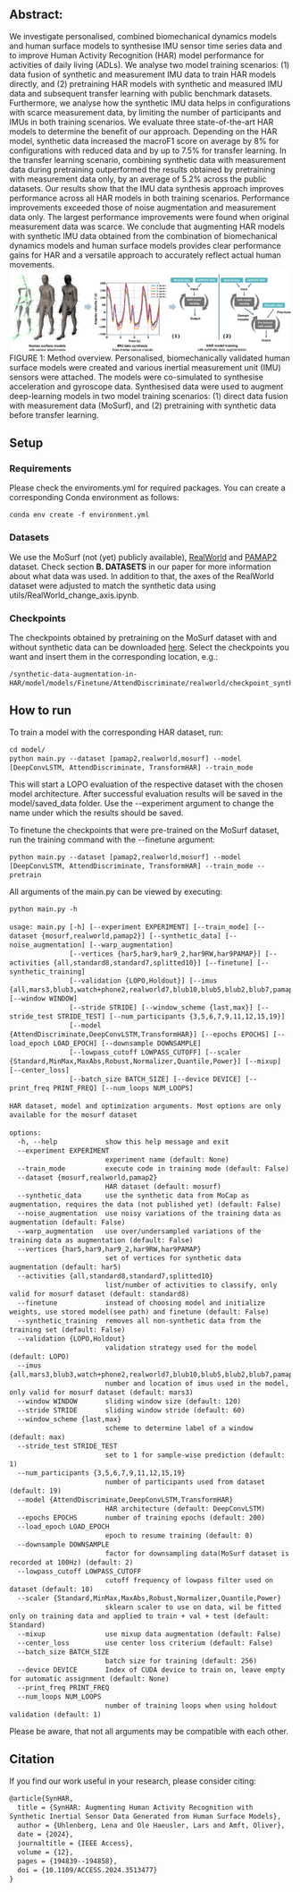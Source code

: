## **Abstract:**
We investigate personalised, combined biomechanical dynamics models and human surface models to synthesise IMU sensor time series data and to improve Human Activity Recognition (HAR) model performance for activities of daily living (ADLs). We analyse two model training scenarios: (1) data fusion of synthetic and measurement IMU data to train HAR models directly, and (2) pretraining HAR models with synthetic and measured IMU data and subsequent transfer learning with public benchmark datasets. Furthermore, we analyse how the synthetic IMU data helps in configurations with scarce measurement data, by limiting the number of participants and IMUs in both training scenarios. We evaluate three state-of-the-art HAR models to determine the benefit of our approach. Depending on the HAR model, synthetic data increased the macroF1 score on average by $8$\% for configurations with reduced data and by up to 7.5% for transfer learning. In the transfer learning scenario, combining synthetic data with measurement data during pretraining outperformed the results obtained by pretraining with measurement data only, by an average of 5.2% across the public datasets. Our results show that the IMU data synthesis approach improves performance across all HAR models in both training scenarios. Performance improvements exceeded those of noise augmentation and measurement data only. The largest performance improvements were found when original measurement data was scarce. We conclude that augmenting HAR models with synthetic IMU data obtained from the combination of biomechanical dynamics models and human surface models provides clear performance gains for HAR and a versatile approach to accurately reflect actual human movements.
![alt text](https://github.com/intelligentembeddedsystemslab/synthetic-data-augmentation-in-HAR/blob/main/SynHAR_methods.png?raw=true)
FIGURE 1: Method overview. Personalised, biomechanically validated human surface models were created
and various inertial measurement unit (IMU) sensors were attached. The models were co-simulated to
synthesise acceleration and gyroscope data. Synthesised data were used to augment deep-learning models
in two model training scenarios: (1) direct data fusion with measurement data (MoSurf), and (2) pretraining
with synthetic data before transfer learning.

## **Setup** ##

### Requirements ###
Please check the enviroments.yml for required packages. You can create a corresponding Conda environment as follows:
```
conda env create -f environment.yml
```

### Datasets ###
We use the MoSurf (not (yet) publicly available), [RealWorld](https://archive.ics.uci.edu/dataset/231/pamap2+physical+activity+monitoring) and [PAMAP2](https://archive.ics.uci.edu/dataset/231/pamap2+physical+activity+monitoring) dataset.
Check section **B. DATASETS** in our paper for more information about what data was used. In addition to that, the axes of the RealWorld dataset were adjusted to match the synthetic data using utils/RealWorld_change_axis.ipynb.

### Checkpoints ###
The checkpoints obtained by pretraining on the MoSurf dataset with and without synthetic data can be downloaded [here](https://drive.google.com/file/d/1ToUin5PjPGel0LJj4JZ7_xJh7AxGGgwJ/view?usp=drive_link).
Select the checkpoints you want and insert them in the corresponding location, e.g.:
```
/synthetic-data-augmentation-in-HAR/model/models/Finetune/AttendDiscriminate/realworld/checkpoint_synthetic_realworld.pth
```
## **How to run** ##

To train a model with the corresponding HAR dataset, run:
```
cd model/
python main.py --dataset [pamap2,realworld,mosurf] --model [DeepConvLSTM, AttendDiscriminate, TransformHAR] --train_mode
```
This will start a LOPO evaluation of the respective dataset with the chosen model architecture.
After successful evaluation results will be saved in the model/saved_data folder. Use the --experiment argument to change the name under which the results should be saved.

To finetune the checkpoints that were pre-trained on the MoSurf dataset, run the training command with the --finetune argument:
```
python main.py --dataset [pamap2,realworld,mosurf] --model [DeepConvLSTM, AttendDiscriminate, TransformHAR] --train_mode --pretrain
```

All arguments of the main.py can be viewed by executing:
```
python main.py -h

usage: main.py [-h] [--experiment EXPERIMENT] [--train_mode] [--dataset {mosurf,realworld,pamap2}] [--synthetic_data] [--noise_augmentation] [--warp_augmentation]
               [--vertices {har5,har9,har9_2,har9RW,har9PAMAP}] [--activities {all,standard8,standard7,splitted10}] [--finetune] [--synthetic_training]
               [--validation {LOPO,Holdout}] [--imus {all,mars3,blub3,watch+phone2,realworld7,blub10,blub5,blub2,blub7,pamap2_3}] [--window WINDOW]
               [--stride STRIDE] [--window_scheme {last,max}] [--stride_test STRIDE_TEST] [--num_participants {3,5,6,7,9,11,12,15,19}]
               [--model {AttendDiscriminate,DeepConvLSTM,TransformHAR}] [--epochs EPOCHS] [--load_epoch LOAD_EPOCH] [--downsample DOWNSAMPLE]
               [--lowpass_cutoff LOWPASS_CUTOFF] [--scaler {Standard,MinMax,MaxAbs,Robust,Normalizer,Quantile,Power}] [--mixup] [--center_loss]
               [--batch_size BATCH_SIZE] [--device DEVICE] [--print_freq PRINT_FREQ] [--num_loops NUM_LOOPS]

HAR dataset, model and optimization arguments. Most options are only available for the mosurf dataset

options:
  -h, --help            show this help message and exit
  --experiment EXPERIMENT
                        experiment name (default: None)
  --train_mode          execute code in training mode (default: False)
  --dataset {mosurf,realworld,pamap2}
                        HAR dataset (default: mosurf)
  --synthetic_data      use the synthetic data from MoCap as augmentation, requires the data (not published yet) (default: False)
  --noise_augmentation  use noisy variations of the training data as augmentation (default: False)
  --warp_augmentation   use over/undersampled variations of the training data as augmentation (default: False)
  --vertices {har5,har9,har9_2,har9RW,har9PAMAP}
                        set of vertices for synthetic data augmentation (default: har5)
  --activities {all,standard8,standard7,splitted10}
                        list/number of activities to classify, only valid for mosurf dataset (default: standard8)
  --finetune            instead of choosing model and initialize weights, use stored model(see path) and finetune (default: False)
  --synthetic_training  removes all non-synthetic data from the training set (default: False)
  --validation {LOPO,Holdout}
                        validation strategy used for the model (default: LOPO)
  --imus {all,mars3,blub3,watch+phone2,realworld7,blub10,blub5,blub2,blub7,pamap2_3}
                        number and location of imus used in the model, only valid for mosurf dataset (default: mars3)
  --window WINDOW       sliding window size (default: 120)
  --stride STRIDE       sliding window stride (default: 60)
  --window_scheme {last,max}
                        scheme to determine label of a window (default: max)
  --stride_test STRIDE_TEST
                        set to 1 for sample-wise prediction (default: 1)
  --num_participants {3,5,6,7,9,11,12,15,19}
                        number of participants used from dataset (default: 19)
  --model {AttendDiscriminate,DeepConvLSTM,TransformHAR}
                        HAR architecture (default: DeepConvLSTM)
  --epochs EPOCHS       number of training epochs (default: 200)
  --load_epoch LOAD_EPOCH
                        epoch to resume training (default: 0)
  --downsample DOWNSAMPLE
                        factor for downsampling data(MoSurf dataset is recorded at 100Hz) (default: 2)
  --lowpass_cutoff LOWPASS_CUTOFF
                        cutoff frequency of lowpass filter used on dataset (default: 10)
  --scaler {Standard,MinMax,MaxAbs,Robust,Normalizer,Quantile,Power}
                        sklearn scaler to use on data, wil be fitted only on training data and applied to train + val + test (default: Standard)
  --mixup               use mixup data augmentation (default: False)
  --center_loss         use center loss criterium (default: False)
  --batch_size BATCH_SIZE
                        batch size for training (default: 256)
  --device DEVICE       Index of CUDA device to train on, leave empty for automatic assignment (default: None)
  --print_freq PRINT_FREQ
  --num_loops NUM_LOOPS
                        number of training loops when using holdout validation (default: 1)
```
Please be aware, that not all arguments may be compatible with each other.

## **Citation**

If you find our work useful in your research, please consider citing:
```
@article{SynHAR,
  title = {SynHAR: Augmenting Human Activity Recognition with Synthetic Inertial Sensor Data Generated from Human Surface Models},
  author = {Uhlenberg, Lena and Ole Haeusler, Lars and Amft, Oliver},
  date = {2024},
  journaltitle = {IEEE Access},
  volume = {12},
  pages = {194839--194858},
  doi = {10.1109/ACCESS.2024.3513477}
}
```

